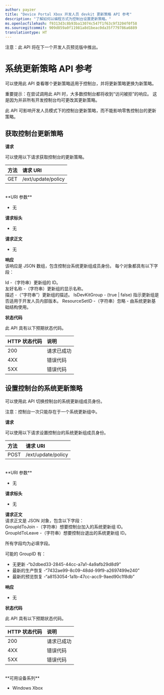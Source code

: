 ```yaml
---
author: payzer
title: "Device Portal Xbox 开发人员 devkit 更新策略 API 参考"
description: "了解如何以编程方式为控制台设置更新策略。"
ms.openlocfilehash: f9313d3c8b93ba13074c547f1f63c9f3204f0f58
ms.sourcegitcommit: 909d859a0f11981a8d1beac0da35f779786a6889
translationtype: HT
---
```

注意：此 API 将在下一个开发人员预览版中推出。

# <a name="system-update-policy-api-reference"></a>系统更新策略 API 参考   
可以使用此 API 查看哪个更新策略适用于控制台，并将更新策略更换为新策略。

重要提示：在尝试调用此 API 时，大多数控制台都将收到“访问被拒”的响应。 这是因为并非所有开发控制台均可更改其更新策略。

此 API 可影响开发人员模式下的控制台更新策略，而不能影响零售控制台的更新策略。

## <a name="get-the-console-update-policy"></a>获取控制台更新策略

**请求**

可以使用以下请求获取控制台的更新策略。

方法      | 请求 URI
:------     | :-----
GET | /ext/update/policy
<br />
**URI 参数**

- 无

**请求标头**

- 无

**请求正文**

- 无

**响应**   
该响应是 JSON 数组，包含控制台系统更新组成员身份。 每个对象都具有以下字段：   

Id -（字符串）更新组的 ID。   
友好名称 -（字符串）更新组的显示名称。   
描述 -（“字符串”）更新组的描述。
IsDevKitGroup - (true | false) 指示更新组是否适用于开发人员内部版本。
ResourceSetID -（字符串）忽略 - 由系统更新基础结构使用。

**状态代码**

此 API 具有以下预期状态代码。

HTTP 状态代码      | 说明
:------     | :-----
200 | 请求已成功
4XX | 错误代码
5XX | 错误代码

## <a name="set-a-consoles-system-update-policy"></a>设置控制台的系统更新策略
可以使用此 API 切换控制台的系统更新组成员身份。

注意：控制台一次只能存在于一个系统更新组中。

**请求**

可以使用以下请求设置控制台的系统更新组成员身份。

方法      | 请求 URI
:------     | :-----
POST | /ext/update/policy
<br />
**URI 参数**

- 无

**请求标头**

- 无

**请求正文**   
请求正文是 JSON 对象，包含以下字段：   
GroupIdToJoin -（字符串）想要控制台加入的系统更新组 ID。  
GroupIdToLeave -（字符串）想要控制台退出的系统更新组 ID。

所有字段均为必填字段。

可能的 GroupID 有：   
* 无更新 -“b2dbed33-2845-44cc-a7a1-4a9afb29d8d9”   
* 最新的生产恢复 -“7432ae99-8c09-48dd-99f9-a2697499e240”   
* 最新的预览恢复 -“a8153054-1a1b-47cc-acc9-9aed90c1f8db”    

**响应**   

- 无

**状态代码**

此 API 具有以下预期状态代码。

HTTP 状态代码      | 说明
:------     | :-----
200 | 请求已成功
4XX | 错误代码
5XX | 错误代码

<br />
**可用设备系列**

* Windows Xbox

